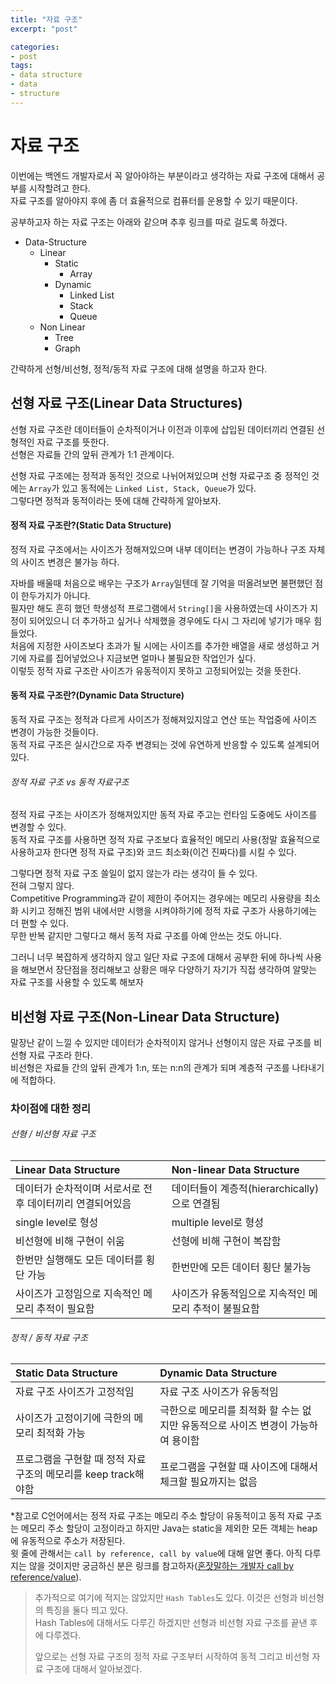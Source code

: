 ```yaml
---
title: "자료 구조"
excerpt: "post"

categories:
- post
tags:
- data structure
- data
- structure
---
```


# 자료 구조
이번에는 백엔드 개발자로서 꼭 알아야하는 부분이라고 생각하는 자료 구조에 대해서 공부를 시작할려고 한다.  
자료 구조를 알아야지 후에 좀 더 효율적으로 컴퓨터를 운용할 수 있기 때문이다.

공부하고자 하는 자료 구조는 아래와 같으며 추후 링크를 따로 걸도록 하겠다.
- Data-Structure
  - Linear
    - Static
      - Array
    - Dynamic
      - Linked List
      - Stack
      - Queue
  - Non Linear
    - Tree
    - Graph

간략하게 선형/비선형, 정적/동적 자료 구조에 대해 설명을 하고자 한다.

## 선형 자료 구조(Linear Data Structures)
선형 자료 구조란 데이터들이 순차적이거나 이전과 이후에 삽입된 데이터끼리 연결된 선형적인 자료 구조를 뜻한다.  
선형은 자료들 간의 앞뒤 관계가 1:1 관계이다.

선형 자료 구조에는 정적과 동적인 것으로 나뉘어져있으며 선형 자료구조 중 정적인 것에는 `Array`가 있고 동적에는 `Linked List, Stack, Queue`가 있다.  
그렇다면 정적과 동적이라는 뜻에 대해 간략하게 알아보자.

#### 정적 자료 구조란?(Static Data Structure)
정적 자료 구조에서는 사이즈가 정해져있으며 내부 데이터는 변경이 가능하나 구조 자체의 사이즈 변경은 불가능 하다.

자바를 배울때 처음으로 배우는 구조가 `Array`일텐데 잘 기억을 떠올려보면 불편했던 점이 한두가지가 아니다.  
필자만 해도 흔히 했던 학생성적 프로그램에서 `String[]`을 사용하였는데 사이즈가 지정이 되어있으니 더 추가하고 싶거나 삭제했을 경우에도 다시 그 자리에 넣기가 매우 힘들었다.  
처음에 지정한 사이즈보다 초과가 될 시에는 사이즈를 추가한 배열을 새로 생성하고 거기에 자료를 집어넣었으나 지금보면 얼마나 불필요한 작업인가 싶다.  
이렇듯 정적 자료 구조란 사이즈가 유동적이지 못하고 고정되어있는 것을 뜻한다.

#### 동적 자료 구조란?(Dynamic Data Structure)
동적 자료 구조는 정적과 다르게 사이즈가 정해져있지않고 연산 또는 작업중에 사이즈 변경이 가능한 것들이다.  
동적 자료 구조은 실시간으로 자주 변경되는 것에 유연하게 반응할 수 있도록 설계되어있다.

###### 정적 자료 구조 vs 동적 자료구조
정적 자료 구조는 사이즈가 정해져있지만 동적 자료 주고는 런타임 도중에도 사이즈를 변경할 수 있다.  
동적 자료 구조를 사용하면 정적 자료 구조보다 효율적인 메모리 사용(정말 효율적으로 사용하고자 한다면 정적 자료 구조)와 코드 최소화(이건 진짜다)를 시킬 수 있다.

그렇다면 정적 자료 구조 쓸일이 없지 않는가 라는 생각이 들 수 있다.  
전혀 그렇지 않다.  
Competitive Programming과 같이 제한이 주어지는 경우에는 메모리 사용량을 최소화 시키고 정해진 범위 내에서만 시행을 시켜야하기에 정적 자료 구조가 사용하기에는 더 편할 수 있다.  
무한 반복 같지만 그렇다고 해서 동적 자료 구조를 아예 안쓰는 것도 아니다.

그러니 너무 복잡하게 생각하지 않고 일단 자료 구조에 대해서 공부한 뒤에 하나씩 사용을 해보면서 장단점을 정리해보고 상황은 매우 다양하기 자기가 직접 생각하여 알맞는 자료 구조를 사용할 수 있도록 해보자

## 비선형 자료 구조(Non-Linear Data Structure)
말장난 같이 느낄 수 있지만 데이터가 순차적이지 않거나 선형이지 않은 자료 구조를 비선형 자료 구조라 한다.  
비선형은 자료들 간의 앞뒤 관계가 1:n, 또는 n:n의 관계가 되며 계층적 구조를 나타내기에 적합하다.


### 차이점에 대한 정리

###### 선형 / 비선형 자료 구조

| Linear Data Structure            | Non-linear Data Structure       |
|:---------------------------------|:--------------------------------|
| 데이터가 순차적이며 서로서로 전 후 데이터끼리 연결되어있음 | 데이터들이 계층적(hierarchically)으로 연결됨 |
| single level로 형성                 | multiple level로 형성              |
| 비선형에 비해 구현이 쉬움                   | 선형에 비해 구현이 복잡함                  |
| 한번만 실행해도 모든 데이터를 횡단 가능           | 한번만에 모든 데이터 횡단 불가능              |
| 사이즈가 고정임으로 지속적인 메모리 추적이 필요함      | 사이즈가 유동적임으로 지속적인 메모리 추적이 불필요함 |

###### 정적 / 동적 자료 구조

| Static Data Structure     | Dynamic Data Structure |
|:--------------------------|:-----------------------|
| 자료 구조 사이즈가 고정적임           | 자료 구조 사이즈가 유동적임        |
| 사이즈가 고정이기에 극한의 메모리 최적화 가능 | 극한으로 메모리를 최적화 할 수는 없지만 유동적으로 사이즈 변경이 가능하여 용이함 |
| 프로그램을 구현할 때 정적 자료 구조의 메모리를 keep track해야함 | 프로그램을 구현할 때 사이즈에 대해서 체크할 필요까지는 없음 |

&#42;참고로 C언어에서는 정적 자료 구조는 메모리 주소 할당이 유동적이고 동적 자료 구조는 메모리 주소 할당이 고정이라고 하지만 Java는 static을 제외한 모든 객체는 heap에 유동적으로 주소가 저장된다.  
윗 줄에 관해서는 `call by reference, call by value`에 대해 알면 좋다. 아직 다루지는 않을 것이지만 궁금하신 분은 링크를 참고하자([혼잣말하는 개발자 call by reference/value](https://dev-cool.tistory.com/21, "ang SiwonDdi")).


> 추가적으로 여기에 적지는 않았지만 `Hash Tables`도 있다. 이것은 선형과 비선형의 특징을 둘다 띄고 있다.  
> Hash Tables에 대해서도 다루긴 하겠지만 선형과 비선형 자료 구조를 끝낸 후에 다루겠다.
> 
> 앞으로는 선형 자료 구조의 정적 자료 구조부터 시작하여 동적 그리고 비선형 자료 구조에 대해서 알아보겠다.